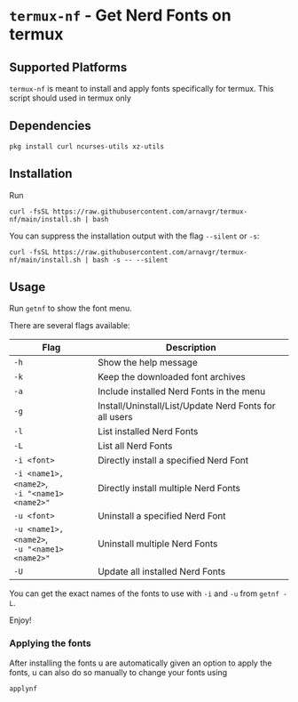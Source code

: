 # `termux-nf` - Get Nerd Fonts on termux

## Supported Platforms
`termux-nf` is meant to install and apply fonts specifically for termux. This script should used in termux only

## Dependencies

```
pkg install curl ncurses-utils xz-utils
```

## Installation

Run
```
curl -fsSL https://raw.githubusercontent.com/arnavgr/termux-nf/main/install.sh | bash
```

You can suppress the installation output with the flag `--silent` or `-s`:
```
curl -fsSL https://raw.githubusercontent.com/arnavgr/termux-nf/main/install.sh | bash -s -- --silent
```

## Usage
Run `getnf` to show the font menu.

There are several flags available:

| Flag                                             | Description                                                                |
| ------------------------------------------------ | -------------------------------------------------------------------------- |
| `-h`                                             | Show the help message                                                      |
| `-k`                                             | Keep the downloaded font archives                                          |
| `-a`                                             | Include installed Nerd Fonts in the menu                                   |
| `-g`                                             | Install/Uninstall/List/Update Nerd Fonts for all users                     |
| `-l`                                             | List installed Nerd Fonts                                                  |
| `-L`                                             | List all Nerd Fonts                                                        |
| `-i <font>`                                      | Directly install a specified Nerd Font                                     |
| `-i <name1>,<name2>`,<br> `-i "<name1> <name2>"` | Directly install multiple Nerd Fonts                                       |
| `-u <font>`                                      | Uninstall a specified Nerd Font                                            |
| `-u <name1>,<name2>`,<br> `-u "<name1> <name2>"` | Uninstall multiple Nerd Fonts                                              |
| `-U`                                             | Update all installed Nerd Fonts                                            |

You can get the exact names of the fonts to use with `-i` and `-u` from `getnf -L`.

Enjoy!

### Applying the fonts
After installing the fonts u are automatically given an option to apply the fonts, u can also do so manually to change your fonts using
```
applynf
```

